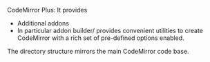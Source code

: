 CodeMirror Plus: It provides

- Additional addons
- In particular addon builder/ provides convenient utilities to create CodeMirror with a rich set of pre-defined options enabled.

The directory structure mirrors the main CodeMirror code base.

